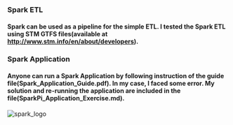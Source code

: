 ### Spark ETL
#### Spark can be used as a pipeline for the simple ETL. I tested the Spark ETL using STM GTFS files(available at http://www.stm.info/en/about/developers).
### Spark Application
#### Anyone can run a Spark Application by following instruction of the guide file(Spark_Application_Guide.pdf). In my case, I faced some error. My solution and re-running the application are included in the file(SparkPi_Application_Exercise.md).

![spark_logo](https://user-images.githubusercontent.com/37023565/47682492-f831d380-dba2-11e8-9e94-14979b39fd78.jpg)

